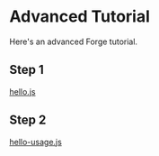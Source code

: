 # Advanced Tutorial

Here's an advanced Forge tutorial.

## Step 1

[hello.js](../../_snippets/hello-advanced.js ':include :type=code')

## Step 2

[hello-usage.js](../../_snippets/hello-advanced-usage.js ':include :type=code')
